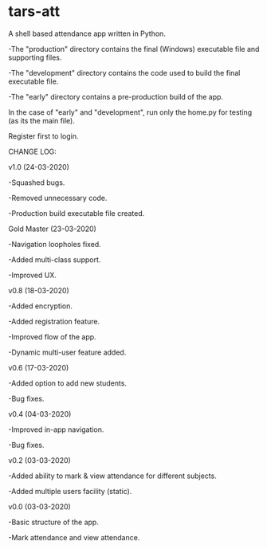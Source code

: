 # tars-att
A shell based attendance app written in Python.

-The "production" directory contains the final (Windows) executable file and supporting files.

-The "development" directory contains the code used to build the final executable file.

-The "early" directory contains a pre-production build of the app.

In the case of "early" and "development", run only the home.py for testing (as its the main file).

Register first to login. 

<strongg>CHANGE LOG:</strong>

v1.0 (24-03-2020)

-Squashed bugs.

-Removed unnecessary code.

-Production build executable file created.

Gold Master (23-03-2020)

-Navigation loopholes fixed.

-Added multi-class support.

-Improved UX.

v0.8 (18-03-2020)

-Added encryption.

-Added registration feature.

-Improved flow of the app.

-Dynamic multi-user feature added. 



v0.6 (17-03-2020)

-Added option to add new students.

-Bug fixes.


v0.4 (04-03-2020)

-Improved in-app navigation.

-Bug fixes.


v0.2 (03-03-2020)

-Added ability to mark & view attendance for different subjects.

-Added multiple users facility (static).


v0.0 (03-03-2020)

-Basic structure of the app.

-Mark attendance and view attendance.

